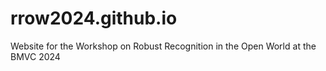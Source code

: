 # rrow2024.github.io
Website for the Workshop on Robust Recognition in the Open World at the BMVC 2024
